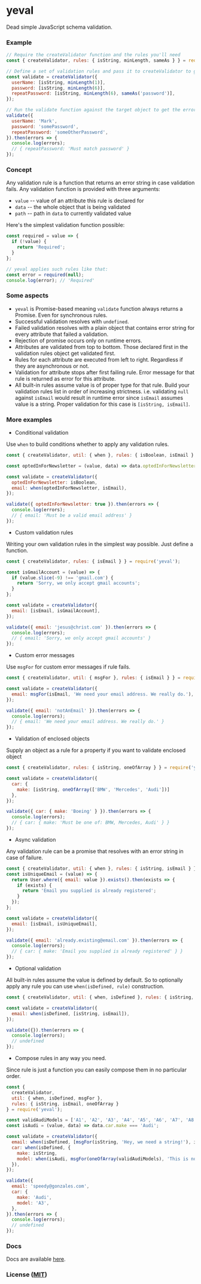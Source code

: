 # yeval

Dead simple JavaScript schema validation.

### Example

```javascript
// Require the createValidator function and the rules you'll need
const { createValidator, rules: { isString, minLength, sameAs } } = require('yeval');

// Define a set of validation rules and pass it to createValidator to get a validate function
const validate = createValidator({
  userName: [isString, minLength(1)],
  password: [isString, minLength(6)],
  repeatPassword: [isString, minLength(6), sameAs('password')],
});

// Run the validate function against the target object to get the errors object
validate({
  userName: 'Mark',
  password: 'somePassword',
  repeatPassword: 'someOtherPassword',
}).then(errors => {
  console.log(errors);
  // { repeatPassword: 'Must match password' }
});
```

### Concept

Any validation rule is a function that returns an error string in case validation fails. Any validation function is provided with three arguments:

- `value` -- value of an attribute this rule is declared for
- `data` -- the whole object that is being validated
- `path` -- path in `data` to currently validated value

Here's the simplest validation function possible:

```javascript
const required = value => {
  if (!value) {
    return 'Required';
  }
};

// yeval applies such rules like that:
const error = required(null);
console.log(error); // 'Required'
```

### Some aspects

- `yeval` is Promise-based meaning `validate` function always returns a Promise. Even for synchronous rules.
- Successful validation resolves with `undefined`.
- Failed validation resolves with a plain object that contains error string for every attribute that failed
a validation.
- Rejection of promise occurs only on runtime errors. 
- Attributes are validated from top to bottom. Those declared first in the validation rules object get validated first.
- Rules for each attribute are executed from left to right. Regardless if they are asynchronous or not.
- Validation for attribute stops after first failing rule. Error message for that rule is returned as error for
this attribute.
- All built-in rules assume value is of proper type for that rule. Build your validation rules list in order of
increasing strictness. i.e. validating `null` against `isEmail` would result in runtime error since `isEmail`
assumes value is a string. Proper validation for this case is `[isString, isEmail]`.

### More examples

- Conditional validation

Use `when` to build conditions whether to apply any validation rules.

```javascript
const { createValidator, util: { when }, rules: { isBoolean, isEmail } } = require('yeval');

const optedInForNewsletter = (value, data) => data.optedInForNewsletter === true;

const validate = createValidator({
  optedInForNewsletter: isBoolean,
  email: when(optedInForNewsletter, isEmail),
});

validate({ optedInForNewsletter: true }).then(errors => {
  console.log(errors);
  // { email: 'Must be a valid email address' }
});
```

- Custom validation rules

Writing your own validation rules in the simplest way possible. Just define a function.

```javascript
const { createValidator, rules: { isEmail } } = require('yeval');

const isGmailAccount = (value) => {
  if (value.slice(-9) !== 'gmail.com') {
    return 'Sorry, we only accept gmail accounts';
  }
};

const validate = createValidator({
  email: [isEmail, isGmailAccount],
});

validate({ email: 'jesus@christ.com' }).then(errors => {
  console.log(errors);
  // { email: 'Sorry, we only accept gmail accounts' }
});
```

- Custom error messages

Use `msgFor` for custom error messages if rule fails.

```javascript
const { createValidator, util: { msgFor }, rules: { isEmail } } = require('yeval');

const validate = createValidator({
  email: msgFor(isEmail, 'We need your email address. We really do.'),
});

validate({ email: 'notAnEmail' }).then(errors => {
  console.log(errors);
  // { email: 'We need your email address. We really do.' }
});
```

- Validation of enclosed objects

Supply an object as a rule for a property if you want to validate enclosed object

```javascript
const { createValidator, rules: { isString, oneOfArray } } = require('yeval');

const validate = createValidator({
  car: {
    make: [isString, oneOfArray(['BMW', 'Mercedes', 'Audi'])]
  },
});

validate({ car: { make: 'Boeing' } }).then(errors => {
  console.log(errors);
  // { car: { make: 'Must be one of: BMW, Mercedes, Audi' } }
});
```

- Async validation

Any validation rule can be a promise that resolves with an error string in case of failure.

```javascript
const { createValidator, util: { when }, rules: { isString, isEmail } } = require('yeval');
const isUniqueEmail = (value) => {
  return User.where({ email: value }).exists().then(exists => {
    if (exists) {
      return 'Email you supplied is already registered';
    }
  });
};

const validate = createValidator({
  email: [isEmail, isUniqueEmail],
});

validate({ email: 'already.existing@email.com' }).then(errors => {
  console.log(errors);
  // { car: { make: 'Email you supplied is already registered' } }
});
```

- Optional validation

All built-in rules assume the value is defined by default. So to optionally apply any rule you can use `when(isDefined, rule)` construction.

```javascript
const { createValidator, util: { when, isDefined }, rules: { isString, isEmail } } = require('yeval');

const validate = createValidator({
  email: when(isDefined, [isString, isEmail]),
});

validate({}).then(errors => {
  console.log(errors);
  // undefined
});
```

- Compose rules in any way you need.

Since rule is just a function you can easily compose them in no particular order.

```javascript
const {
  createValidator,
  util: { when, isDefined, msgFor },
  rules: { isString, isEmail, oneOfArray }
} = require('yeval');

const validAudiModels = ['A1', 'A2', 'A3', 'A4', 'A5', 'A6', 'A7', 'A8'];
const isAudi = (value, data) => data.car.make === 'Audi';

const validate = createValidator({
  email: when(isDefined, [msgFor(isString, 'Hey, we need a string!'), isEmail]),
  car: when(isDefined, {
    make: isString,
    model: when(isAudi, msgFor(oneOfArray(validAudiModels), 'This is not a valid audi model!')),
  }),
});

validate({
  email: 'speedy@gonzales.com',
  car: {
    make: 'Audi',
    model: 'A3',
  },
}).then(errors => {
  console.log(errors);
  // undefined
});
```

### Docs
Docs are available [here](https://github.com/yktv4/yeval/blob/master/docs).

### License ([MIT](https://github.com/yktv4/yeval/blob/master/LICENSE))